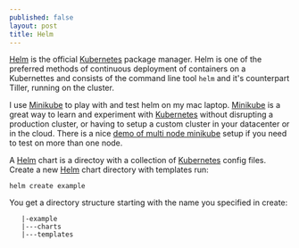 ```yaml
---
published: false
layout: post
title: Helm
---
```

[Helm] is the official [Kubernetes] package manager. Helm is one of the preferred methods of continuous deployment of containers on a Kubernettes and consists of the command line tool `helm` and it's counterpart Tiller, running on the cluster.

I use [Minikube] to play with and test helm on my mac laptop. [Minikube] is a great way to learn and experiment with [Kubernetes] without disrupting a production cluster, or having to setup a custom cluster in your datacenter or in the cloud. There is a nice [demo of multi node minikube](https://asciinema.org/a/162127) setup if you need to test on more than one node.

A [Helm] chart is a directoy with a collection of [Kubernetes] config files. Create a new [Helm] chart directory with templates run:

`helm create example`

You get a directory structure starting with the name you specified in create: 

```plain
   |-example
   |---charts
   |---templates
```



[Helm]: https://helm.sh/
[Kubernetes]: https://kubernetes.io/
[Minikube]: https://kubernetes.io/docs/getting-started-guides/minikube/
